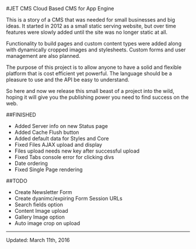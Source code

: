 #JET CMS
Cloud Based CMS for App Engine

This is a story of a CMS that was needed for small businesses and big ideas. It started in 2012 as a small static serving website, but over time features were slowly added until the site was no longer static at all. 

Functionality to build pages and custom content types were added along with dynamically cropped images and stylesheets. Custom forms and user management are also planned. 

The purpose of this project is to allow anyone to have a solid and flexible platform that is cost efficient yet powerful. The language should be a pleasure to use and the API be easy to understand. 

So here and now we release this small beast of a project into the wild, hoping it will give you the publishing power you need to find success on the web. 



##FINISHED

+ Added Server info on new Status page
+ Added Cache Flush button
+ Added default data for Styles and Core
+ Fixed Files AJAX upload and display
+ Files upload needs new key after successful upload
+ Fixed Tabs console error for clicking divs
+ Date ordering
+ Fixed Single Page rendering

##TODO

+ Create Newsletter Form
+ Create dyanimc/expiring Form Session URLs
+ Search fields option
+ Content Image upload
+ Gallery Image option
+ Auto image crop on upload

---
Updated: March 11th, 2016